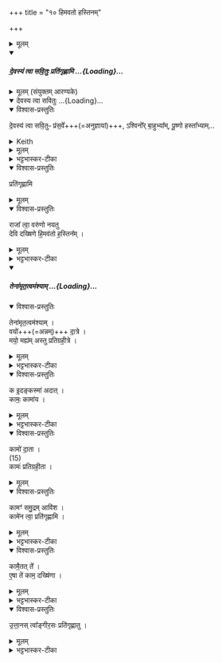 +++
title = "१० हिमवतो हस्तिनम्"

+++

<details><summary>मूलम्</summary>

हि॒मव॑तो ह॒स्तिन᳚म् ।
</details>
<div class="js_include" includetitle="false" newlevelforh1="5" unfilled url="/vedAH_yajuH/taittirIyam/sArasvata-vibhAgaH/AraNyakam/yajuH/sarva-prastutiH/03_chAturhotra-chayanAdi/10_pratigrahAH/devasya_tvA_savituH__pratigRhNAmi.md">
<details open><summary><h5>दे॒वस्य॑ त्वा सवि॒तुः प्रति॑गृह्णामि ...{Loading}...</h5></summary>
<details><summary>मूलम् (संयुक्तम् आरण्यके)</summary>

दे॒वस्य॑ त्वा सवि॒तुः प्र॑स॒वे ।  
अ॒श्विनो᳚र्बा॒हुभ्या᳚म् ।  
पू॒ष्णो हस्ता᳚भ्यां॒ प्रति॑गृह्णामि ।
</details>
<div class="js_include" includetitle="false" newlevelforh1="5" unfilled="" url="/vedAH_yajuH/taittirIyam/sArasvata-vibhAgaH/saMhitA/yajuH/sarva-prastutiH/1/1_darshapUrNamAsAdi/04_havirnirvApaH/devasya_tvA_savituH.md">
<details open><summary><h10>देवस्य त्वा सवितुः ...{Loading}...</h10></summary>
<details open><summary>विश्वास-प्रस्तुतिः</summary>

दे॒वस्य॑ त्वा सवि॒तुᳶ प्र॑स॒वे᳚+++(=अनुज्ञायां)+++,
ऽश्विनो᳚र् बा॒हुभ्या᳚म्,
पू॒ष्णो हस्ता᳚भ्याम्…
</details>
<details><summary>Keith</summary>

On the instigation of god Savitr,  
with the arms of the Aśvins,  
with the hands of Pusan.
</details>
<details><summary>मूलम्</summary>

दे॒वस्य॑ त्वा सवि॒तुᳶ प्र॑स॒वे᳚ऽश्विनो᳚र् बा॒हुभ्या᳚म्,
पू॒ष्णो हस्ता᳚भ्यां॒…
</details>
<details><summary>भट्टभास्कर-टीका</summary>

**सवितुस्** सर्वप्रेरकस्य **देवस्य** **प्रसवे** प्रेरणायां तेनैव प्रेरितोहं  

'थाथघञ्क्ताजबित्रकाणाम्' (पा.सू. 6.2.144) इति सूत्रेण प्रसवशब्दोन्तोदात्तः । **अश्विनोर्बाहुभ्यां** नत्वात्मीयाभ्यामिति स्तुतिः । 'अश्विनौ हि देवानामध्वर्यू आस्ताम्' (तै.ब्रा. 3.2.4) । तथा **पूष्ण** एव **हस्ताभ्यां** पाणितलाभ्याम् । उदात्तनिवृत्तिस्वरेण षष्ठ्या उदात्तत्वम्॥
______________
सावित्रो व्याख्यातः । सवितुर् देवस्यानुज्ञाने **अश्विनोर्** एव **बाहुभ्यां पूष्ण** एव **हस्ताभ्याम्** । न त्व् आत्मीयाभ्यामिति ॥
______________
तत्र सावित्रो व्याख्यातः ।  
सवितुर्देवस्य प्रसवे अनुज्ञायां लब्धायामेव  
अश्विनोरेव बाहुम्यां नात्मीयाभ्यां  
पूष्णो हस्ताभ्यां
</details>
</details>
</div>
<details open><summary>विश्वास-प्रस्तुतिः</summary>

प्रति॑गृह्णामि
</details>
<details><summary>मूलम्</summary>

प्रति॑गृह्णामि
</details>
</details>
</div>
<details open><summary>विश्वास-प्रस्तुतिः</summary>

राजा᳚ त्वा॒ वरु॑णो नयतु  
देवि दख्षिणे हि॒मव॑तो ह॒स्तिन᳚म् ।
</details>
<details><summary>मूलम्</summary>

राजा᳚ त्वा॒ वरु॑णो नयतु  
देवि दख्षिणे हि॒मव॑तो ह॒स्तिन᳚म् ।
</details>
<details><summary>भट्टभास्कर-टीका</summary>

हे हिरण्यात्मिके ! देवि! दक्षिणे! राजा वरुणः त्वां ... नयतु । तच्चेयमिष्टकाऽस्ति ।
</details>
<div class="js_include" includetitle="false" newlevelforh1="5" unfilled url="/vedAH_yajuH/taittirIyam/sArasvata-vibhAgaH/AraNyakam/yajuH/sarva-prastutiH/03_chAturhotra-chayanAdi/10_pratigrahAH/tenAmRtatvam_ashyAm.md">
<details open><summary><h5>तेना॑मृत॒त्वम॑श्याम् ...{Loading}...</h5></summary>
<details open><summary>विश्वास-प्रस्तुतिः</summary>

तेना॑मृत॒त्वम॑श्याम् ।  
वयो॑+++(=अन्नम्)+++ दा॒त्रे ।  
मयो॒ मह्य॑म् अस्तु प्रतिग्रही॒त्रे ।
</details>
<details><summary>मूलम्</summary>

तेना॑मृत॒त्वम॑श्याम् ।  
वयो॑ दा॒त्रे ।  
मयो॒ मह्य॑मस्तु प्रतिग्रही॒त्रे ।
</details>
<details><summary>भट्टभास्कर-टीका</summary>

तेन हिरण्येन प्रतिगृहीतेन इष्टकाभूतेन अहं अमृतत्वं अश्यां प्राप्यासम् ।  
वयः अन्नं दात्रे हिरण्यं दत्तवतेऽस्तु । मां च तत्प्रतिग्रहीत्रे मयः सुखमस्तु, दातुरेवोपकारकत्वात् ।
</details>
<details open><summary>विश्वास-प्रस्तुतिः</summary>

क इ॒दङ्कस्मा॑ अदात् ।  
कामः॒ कामा॑य ।
</details>
<details><summary>मूलम्</summary>

क इ॒दङ्कस्मा॑ अदात् ।  
कामः॒ कामा॑य ।
</details>
<details><summary>भट्टभास्कर-टीका</summary>

किञ्च - कः प्रजापतिरेव कस्मै प्रजापतये इदं हिरण्यं अदात्, न देवदत्तो मह्यम् । अनिर्ज्ञातपरमार्थः प्रजापतिः कशब्देनोच्यते । यद्वा - क इति प्रजापतेस्संज्ञा, व्यत्ययेन स्मैभावः । कामः इच्छा । काम एव कामाय ददाति ।  
अन्य आह - इदं हिरण्यं को नाम कस्मै वा दातुमर्हति कामादृते । तस्मात् कामः कामाय ददाति ।
</details>
<details open><summary>विश्वास-प्रस्तुतिः</summary>

कामो॑ दा॒ता ।  
(15)  
कामः॑ प्रतिग्रही॒ता ।
</details>
<details><summary>मूलम्</summary>

कामो॑ दा॒ता ।  
(15)  
कामः॑ प्रतिग्रही॒ता ।

</details>
<details open><summary>विश्वास-प्रस्तुतिः</summary>

कामꣳ॑ समु॒द्रम् आवि॑श ।  
कामे॑न त्वा॒ प्रति॑गृह्णामि ।
</details>
<details><summary>मूलम्</summary>

कामꣳ॑ समु॒द्रमावि॑श ।  
कामे॑न त्वा॒ प्रति॑गृह्णामि ।
</details>
<details><summary>भट्टभास्कर-टीका</summary>

तथा हि - काम एव दाता, काम एव प्रतिग्रहीता, न देवदत्तो, न चाहम् । तस्मात् समुद्र समुद्रसदृशं अनन्तत्वात् काममाविश । ततः कामेनैकीभावमापन्नं त्वां अहं प्रतिगृह्णामि ।
</details>
<details open><summary>विश्वास-प्रस्तुतिः</summary>

कामै॒तत् ते᳚ ।  
ए॒षा ते॑ काम॒ दख्षि॑णा ।
</details>
<details><summary>मूलम्</summary>

कामै॒तत् ते᳚ ।  
ए॒षा ते॑ काम॒ दख्षि॑णा ।
</details>
<details><summary>भट्टभास्कर-टीका</summary>

एवं हिरण्यमुक्त्वा  
इदानीं कामं प्रत्याह -  
हे काम !  
एतत् ते हिरण्यं, त्वमेव प्रतिगृहाण ।  
एषा हि त्वदीया दक्षिणा इदानीमिष्टकाभूता ।
</details>
<details open><summary>विश्वास-प्रस्तुतिः</summary>

उ॒त्ता॒नस् त्वा᳚ङ्गीर॒सः प्रति॑गृह्णातु ।
</details>
<details><summary>मूलम्</summary>

उ॒त्ता॒नस् त्वा᳚ङ्गीर॒सः प्रति॑गृह्णातु ।
</details>
<details><summary>भट्टभास्कर-टीका</summary>

अथ दक्षिणां प्रत्याह -  
हे दक्षिणे!  
त्वामिष्टका-भूतां उत्तानः आङ्गीरसः प्रतिगृह्णातु । '
इयं वा उत्तान आङ्गीरतः' इति ब्राह्मणम् ।  
तस्मात् पृथिव्येव त्वां प्रतिगृह्णातु  
नाहमस्य प्रतिग्रहीतेति ॥
</details>
</details>
</div>
